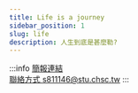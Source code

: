 ```yaml
---
title: Life is a journey
sidebar_position: 1
slug: life
description: 人生到底是甚麼勒?
---
```

:::info
[簡報連結](https://pan.brid.cf/d/Microsoft/yuntech/Life%20is%20a%20journey.pptx)  
[聯絡方式 s811146@stu.chsc.tw](mailto:s811146@stu.chsc.tw)
:::